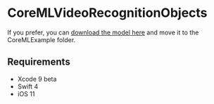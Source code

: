 # CoreMLVideoRecognitionObjects
If you prefer, you can [download the model here](https://docs-assets.developer.apple.com/coreml/models/Inceptionv3.mlmodel) and move it to the CoreMLExample folder.

## Requirements

* Xcode 9 beta
* Swift 4
* iOS 11
